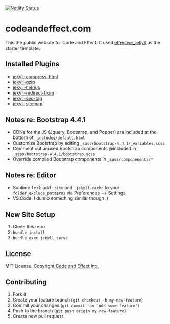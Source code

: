 [![Netlify Status](https://api.netlify.com/api/v1/badges/20a9b92a-ac5f-459e-8ec6-1be39f13f3a2/deploy-status)](https://app.netlify.com/sites/codeandeffect/deploys)

# codeandeffect.com

This the public website for Code and Effect. It used [effective_jekyll](https://github.com/code-and-effect/effective_jekyll) as the starter template.

## Installed Plugins

- [jekyll-compress-html](https://github.com/penibelst/jekyll-compress-html)
- [jekyll-gzip](https://github.com/philnash/jekyll-gzip)
- [jekyll-menus](https://github.com/forestryio/jekyll-menus)
- [jekyll-redirect-from](https://github.com/jekyll/jekyll-redirect-from)
- [jekyll-seo-tag](https://github.com/jekyll/jekyll-seo-tag)
- [jekyll-sitemap](https://github.com/jekyll/jekyll-sitemap)

## Notes re: Bootstrap 4.4.1

- CDNs for the JS (Jquery, Bootstrap, and Popper) are included at the bottom of `_includes/default.html`
- Customize Bootstrap by editing `_sass/bootstrap-4.4.1/_variables.scss`
- Comment out unused Bootstrap components @included in `_sass/bootstrap-4.4.1/bootstrap.scss`
- Override compiled Bootstrap components in `_sass/componenents/*`

## Notes re: Editor

- Sublime Text: add `_site` and `.jekyll-cache` to your `folder_exclude_patterns` via Preferences --> Settings
- VS.Code: I dunno something similar though :)

## New Site Setup

1. Clone this repo
2. `bundle install`
3. `bundle exec jekyll serve`

## License

MIT License. Copyright [Code and Effect Inc.](http://www.codeandeffect.com/)

## Contributing

1. Fork it
2. Create your feature branch (`git checkout -b my-new-feature`)
3. Commit your changes (`git commit -am 'Add some feature'`)
4. Push to the branch (`git push origin my-new-feature`)
5. Create new pull request
